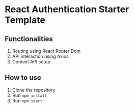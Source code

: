 # React Authentication Starter Template

## Functionalities

1. Routing using React Router Dom
2. API interaction using Axios
3. Context API setup

## How to use

1. Clone the repository
2. Run `npm install`
3. Run `npm start`
